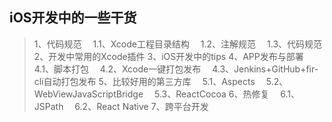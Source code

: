 ## iOS开发中的一些干货

> 1、代码规范
> &emsp;1.1、Xcode工程目录结构
> &emsp;1.2、注解规范
> &emsp;1.3、代码规范
> 2、开发中常用的Xcode插件
> 3、iOS开发中的tips
> 4、APP发布与部署
> &emsp;4.1、脚本打包
> &emsp;4.2、Xcode一键打包发布
> &emsp;4.3、Jenkins+GitHub+fir-cli自动打包发布
> 5、比较好用的第三方库
> &emsp;5.1、Aspects
> &emsp;5.2、WebViewJavaScriptBridge
> &emsp;5.3、ReactCocoa
6、热修复
> &emsp;6.1、JSPath
> &emsp;6.2、React Native
> 7、跨平台开发
